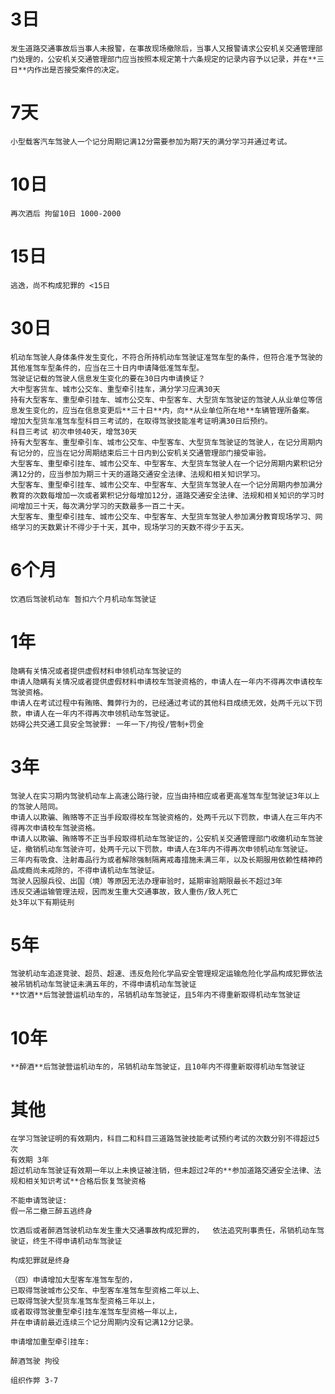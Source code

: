 # 3日
	发生道路交通事故后当事人未报警，在事故现场撤除后，当事人又报警请求公安机关交通管理部门处理的，公安机关交通管理部门应当按照本规定第十六条规定的记录内容予以记录，并在**三日**内作出是否接受案件的决定。  

# 7天  
	小型载客汽车驾驶人一个记分周期记满12分需要参加为期7天的满分学习并通过考试。  
  
# 10日
	再次酒后 拘留10日 1000-2000

# 15日
	逃逸，尚不构成犯罪的 <15日  
  
# 30日  
	机动车驾驶人身体条件发生变化，不符合所持机动车驾驶证准驾车型的条件，但符合准予驾驶的其他准驾车型条件的，应当在三十日内申请降低准驾车型。  
	驾驶证记载的驾驶人信息发生变化的要在30日内申请换证？  
	大中型客货车、城市公交车、重型牵引挂车，满分学习应满30天  
	持有大型客车、重型牵引挂车、城市公交车、中型客车、大型货车驾驶证的驾驶人从业单位等信息发生变化的，应当在信息变更后**三十日**内，向**从业单位所在地**车辆管理所备案。   
	增加大型货车准驾车型科目三考试的，在取得驾驶技能准考证明满30日后预约。  
	科目三考试 初次申领40天，增驾30天  
	持有大型客车、重型牵引车、城市公交车、中型客车、大型货车驾驶证的驾驶人，在记分周期内有记分的，应当在记分周期结束后三十日内到公安机关交通管理部门接受审验。  
	大型客车、重型牵引挂车、城市公交车、中型客车、大型货车驾驶人在一个记分周期内累积记分满12分的，应当参加为期三十天的道路交通安全法律、法规和相关知识学习。
	大型客车、重型牵引挂车、城市公交车、中型客车、大型货车驾驶人在一个记分周期内参加满分教育的次数每增加一次或者累积记分每增加12分，道路交通安全法律、法规和相关知识的学习时间增加三十天，每次满分学习的天数最多一百二十天。
	大型客车、重型牵引挂车、城市公交车、中型客车、大型货车驾驶人参加满分教育现场学习、网络学习的天数累计不得少于十天，其中，现场学习的天数不得少于五天。  
  
# 6个月
	饮酒后驾驶机动车 暂扣六个月机动车驾驶证  
  
# 1年  
	隐瞒有关情况或者提供虚假材料申领机动车驾驶证的  
	申请人隐瞒有关情况或者提供虚假材料申请校车驾驶资格的，申请人在一年内不得再次申请校车驾驶资格。  
	申请人在考试过程中有贿赂、舞弊行为的，已经通过考试的其他科目成绩无效，处两千元以下罚款，申请人在一年内不得再次申领机动车驾驶证。  
	妨碍公共交通工具安全驾驶罪: 一年一下/拘役/管制+罚金
	  
# 3年  
	驾驶人在实习期内驾驶机动车上高速公路行驶，应当由持相应或者更高准驾车型驾驶证3年以上的驾驶人陪同。  
	申请人以欺骗、贿赂等不正当手段取得校车驾驶资格的，处两千元以下罚款，申请人在三年内不得再次申请校车驾驶资格。	  
	申请人以欺骗、贿赂等不正当手段取得机动车驾驶证的，公安机关交通管理部门收缴机动车驾驶证，撤销机动车驾驶许可，处两千元以下罚款，申请人在3年内不得再次申领机动车驾驶证。  
	三年内有吸食、注射毒品行为或者解除强制隔离戒毒措施未满三年，以及长期服用依赖性精神药品成瘾尚未戒除的，不得申请机动车驾驶证。  
	驾驶人因服兵役、出国（境）等原因无法办理审验时，延期审验期限最长不超过3年  
	违反交通运输管理法规，因而发生重大交通事故，致人重伤/致人死亡  
	处3年以下有期徒刑   
  	  
# 5年  
	驾驶机动车追逐竞驶、超员、超速、违反危险化学品安全管理规定运输危险化学品构成犯罪依法被吊销机动车驾驶证未满五年的，不得申请机动车驾驶证  
	**饮酒**后驾驶营运机动车的，吊销机动车驾驶证，且5年内不得重新取得机动车驾驶证

# 10年
	**醉酒**后驾驶营运机动车的，吊销机动车驾驶证，且10年内不得重新取得机动车驾驶证

# 其他  
	在学习驾驶证明的有效期内，科目二和科目三道路驾驶技能考试预约考试的次数分别不得超过5次  
	有效期 3年  
	超过机动车驾驶证有效期一年以上未换证被注销，但未超过2年的**参加道路交通安全法律、法规和相关知识考试**合格后恢复驾驶资格  
  
	不能申请驾驶证:   
	假一吊二撤三醉五逃终身  
  
	饮酒后或者醉酒驾驶机动车发生重大交通事故构成犯罪的，  依法追究刑事责任，吊销机动车驾驶证，终生不得申请机动车驾驶证  

	构成犯罪就是终身

	（四）申请增加大型客车准驾车型的，  
	已取得驾驶城市公交车、中型客车准驾车型资格二年以上、  
	已取得驾驶大型货车准驾车型资格三年以上，  
	或者取得驾驶重型牵引挂车准驾车型资格一年以上，  
	并在申请前最近连续三个记分周期内没有记满12分记录。   

	申请增加重型牵引挂车:  
  
	醉酒驾驶 拘役

	组织作弊 3-7